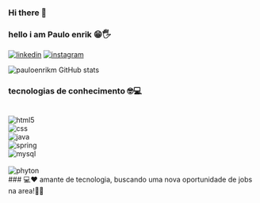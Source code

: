 ### Hi there 👋


### hello i am Paulo enrik 😁🖐️
[![linkedin](https://img.shields.io/badge/LinkedIn-0077B5?style=for-the-badge&logo=linkedin&logoColor=white)](https://www.linkedin.com/in/paulo-enrik-mendes-684457179)
[![instagram](https://img.shields.io/badge/Instagram-E4405F?style=for-the-badge&logo=instagram&logoColor=white)](https://www.instagram.com/paulo.enrik/)

![pauloenrikm GitHub stats](https://github-readme-stats.vercel.app/api?username=pauloenrikm&show_icons=true&theme=radical)

### tecnologias de conhecimento 🤓💻
 


<div style="display: inline_block"></br>
<img align= "center" alt= "html5" src="https://img.shields.io/badge/HTML5-E34F26?style=for-the-badge&logo=html5&logoColor=white"/></div> 
<div style="display: inline_block">
<img align= "center" alt= "css" src= "https://img.shields.io/badge/CSS3-1572B6?style=for-the-badge&logo=css3&logoColor=white"/></div>
<div style="display: inline_block">
<img align= "center" alt= "java" src="https://img.shields.io/badge/Java-ED8B00?style=for-the-badge&logo=java&logoColor=white"/></div>
<div style="display: inline_block">
<img align= "center" alt= "spring" src="https://img.shields.io/badge/Spring-6DB33F?style=for-the-badge&logo=spring&logoColor=white"/></div>
<div style="display: inline_block">
<img align= "center" alt= "mysql" src="https://img.shields.io/badge/MySQL-00000F?style=for-the-badge&logo=mysql&logoColor=white"/></div>
<div style="display: inline_block"></br>
<img align="center" alt= "phyton" src="https://img.shields.io/badge/Python-14354C?style=for-the-badge&logo=python&logoColor=white"/></div>
### 💻❤️ amante de tecnologia, buscando uma nova oportunidade de jobs na area!🚀🚀
